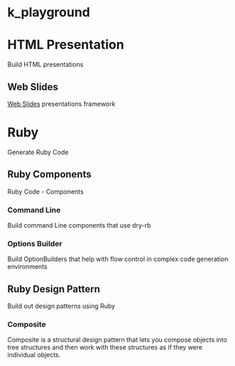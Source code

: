 # k_playground

# HTML Presentation
Build HTML presentations
## Web Slides
[Web Slides](https://github.com/webslides/webslides) presentations framework
# Ruby
Generate Ruby Code
## Ruby Components
Ruby Code - Components
### Command Line
Build command Line components that use dry-rb
### Options Builder
Build OptionBuilders that help with flow control in complex code generation environments
## Ruby Design Pattern
Build out design patterns using Ruby
### Composite
Composite is a structural design pattern that lets you compose objects into tree structures and then work with these structures as if they were individual objects.

